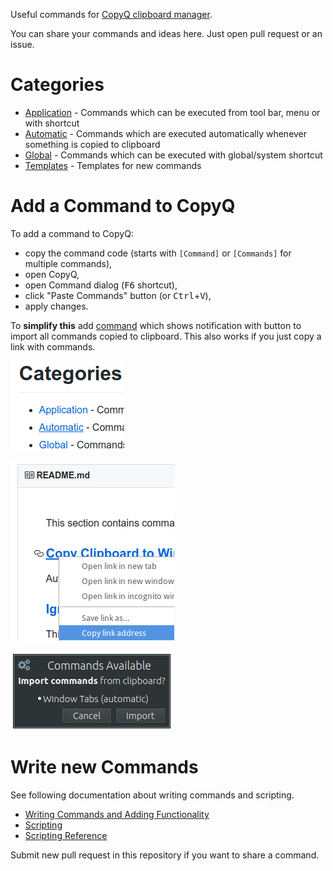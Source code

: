 Useful commands for [CopyQ clipboard manager](https://github.com/hluk/CopyQ).

You can share your commands and ideas here.
Just open pull request or an issue.

# Categories

- [Application](https://github.com/hluk/copyq-commands/tree/master/Application) - Commands which can be executed from tool bar, menu or with shortcut
- [Automatic](https://github.com/hluk/copyq-commands/tree/master/Automatic) - Commands which are executed automatically whenever something is copied to clipboard
- [Global](https://github.com/hluk/copyq-commands/tree/master/Global) - Commands which can be executed with global/system shortcut
- [Templates](https://github.com/hluk/copyq-commands/tree/master/Templates) - Templates for new commands

# Add a Command to CopyQ

To add a command to CopyQ:

- copy the command code (starts with `[Command]` or `[Commands]` for multiple commands),
- open CopyQ,
- open Command dialog (<kbd>F6</kbd> shortcut),
- click "Paste Commands" button (or <kbd>Ctrl</kbd>+<kbd>V</kbd>),
- apply changes.

To **simplify this** add [command](Automatic/import-commands-after-copied.ini)
which shows notification with button to import all commands copied to clipboard.
This also works if you just copy a link with commands.

![Select Category](images/select-category.png)

![Copy Command Link](images/copy-command-link.png)

![Import Command Notification](images/import-command-notification.png)

# Write new Commands

See following documentation about writing commands and scripting.

- [Writing Commands and Adding Functionality](https://github.com/hluk/CopyQ/wiki/Writing-Commands-and-Adding-Functionality)
- [Scripting](https://github.com/hluk/CopyQ/wiki/Scripting)
- [Scripting Reference](https://github.com/hluk/CopyQ/blob/master/src/scriptable/README.md)

Submit new pull request in this repository if you want to share a command.

